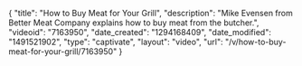 {
    "title": "How to Buy Meat for Your Grill",
    "description": "Mike Evensen from Better Meat Company explains how to buy meat from the butcher.",
    "videoid": "7163950",
    "date_created": "1294168409",
    "date_modified": "1491521902",
    "type": "captivate",
    "layout": "video",
    "url": "\/v\/how-to-buy-meat-for-your-grill\/7163950"
}